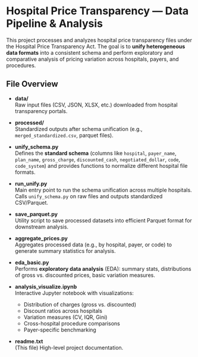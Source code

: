 # Hospital Price Transparency — Data Pipeline & Analysis

This project processes and analyzes hospital price transparency files under the Hospital Price Transparency Act. The goal is to **unify heterogeneous data formats** into a consistent schema and perform exploratory and comparative analysis of pricing variation across hospitals, payers, and procedures.

## File Overview

- **data/**  
  Raw input files (CSV, JSON, XLSX, etc.) downloaded from hospital transparency portals.

- **processed/**  
  Standardized outputs after schema unification (e.g., `merged_standardized.csv`, parquet files).

- **unify_schema.py**  
  Defines the **standard schema** (columns like `hospital`, `payer_name`, `plan_name`, `gross_charge`, `discounted_cash`, `negotiated_dollar`, `code`, `code_system`) and provides functions to normalize different hospital file formats.

- **run_unify.py**  
  Main entry point to run the schema unification across multiple hospitals. Calls `unify_schema.py` on raw files and outputs standardized CSV/Parquet.

- **save_parquet.py**  
  Utility script to save processed datasets into efficient Parquet format for downstream analysis.

- **aggregate_prices.py**  
  Aggregates processed data (e.g., by hospital, payer, or code) to generate summary statistics for analysis.

- **eda_basic.py**  
  Performs **exploratory data analysis** (EDA): summary stats, distributions of gross vs. discounted prices, basic variation measures.

- **analysis_visualize.ipynb**  
  Interactive Jupyter notebook with visualizations:  
  - Distribution of charges (gross vs. discounted)  
  - Discount ratios across hospitals  
  - Variation measures (CV, IQR, Gini)  
  - Cross-hospital procedure comparisons  
  - Payer-specific benchmarking

- **readme.txt**  
  (This file) High-level project documentation.
